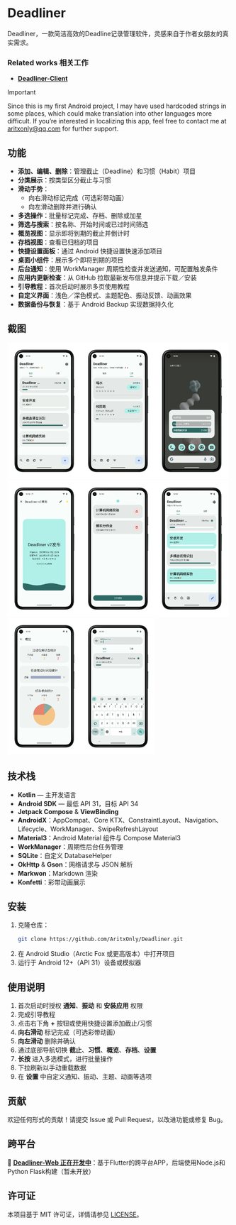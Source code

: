 # Deadliner

Deadliner，一款简洁高效的Deadline记录管理软件，灵感来自于作者女朋友的真实需求。

### Related works 相关工作 

- [**Deadliner-Client**](https://github.com/XiaoChennnng/Deadliner-Client)

> [!IMPORTANT]
> Since this is my first Android project, I may have used hardcoded strings in some places, which could make translation into other languages more difficult. If you’re interested in localizing this app, feel free to contact me at aritxonly@qq.com for further support.

## 功能

- **添加、编辑、删除**：管理截止（Deadline）和习惯（Habit）项目
- **分类展示**：按类型区分截止与习惯
- **滑动手势**：
  - 向右滑动标记完成（可选彩带动画）
  - 向左滑动删除并进行确认
- **多选操作**：批量标记完成、存档、删除或加星
- **筛选与搜索**：按名称、开始时间或已过时间筛选
- **概览视图**：显示即将到期的截止并倒计时
- **存档视图**：查看已归档的项目
- **快捷设置面板**：通过 Android 快捷设置快速添加项目
- **桌面小组件**：展示多个即将到期的项目
- **后台通知**：使用 WorkManager 周期性检查并发送通知，可配置触发条件
- **应用内更新检查**：从 GitHub 拉取最新发布信息并提示下载／安装
- **引导教程**：首次启动时展示多页使用教程
- **自定义界面**：浅色／深色模式、主题配色、振动反馈、动画效果
- **数据备份与恢复**：基于 Android Backup 实现数据持久化

## 截图

<img src="./assets/pixel5_home.png" alt="概览" style="width:33%;" /><img src="./assets/pixel5_habit.png" style="width:33%;" /><img src="./assets/pixel5_widget.png" style="width:33%;" /><img src="./assets/pixel5_detail.png" style="width:33%;" /><img src="./assets/pixel5_archive.png" style="width:33%;" /><img src="./assets/pixel5_multiselect.png" style="width:33%;" /><img src="./assets/pixel5_overview.png" style="width:33%;" /><img src="./assets/pixel5_search.png" style="width:33%;" />

## 技术栈

- **Kotlin** — 主开发语言
- **Android SDK** — 最低 API 31，目标 API 34
- **Jetpack Compose** & **ViewBinding**
- **AndroidX**：AppCompat、Core KTX、ConstraintLayout、Navigation、Lifecycle、WorkManager、SwipeRefreshLayout
- **Material3**：Android Material 组件与 Compose Material3
- **WorkManager**：周期性后台任务管理
- **SQLite**：自定义 DatabaseHelper
- **OkHttp** & **Gson**：网络请求与 JSON 解析
- **Markwon**：Markdown 渲染
- **Konfetti**：彩带动画展示

## 安装

1. 克隆仓库：
   ```bash
   git clone https://github.com/AritxOnly/Deadliner.git
   ```
2. 在 Android Studio（Arctic Fox 或更高版本）中打开项目
3. 运行于 Android 12+（API 31）设备或模拟器

## 使用说明

1. 首次启动时授权 **通知**、**振动** 和 **安装应用** 权限
2. 完成引导教程
3. 点击右下角 **+** 按钮或使用快捷设置添加截止/习惯
4. **向右滑动** 标记完成（可选彩带动画）
5. **向左滑动** 删除并确认
6. 通过底部导航切换 **截止**、**习惯**、**概览**、**存档**、**设置**
7. **长按** 进入多选模式，进行批量操作
8. 下拉刷新以手动重载数据
9. 在 **设置** 中自定义通知、振动、主题、动画等选项

## 贡献

欢迎任何形式的贡献！请提交 Issue 或 Pull Request，以改进功能或修复 Bug。

## 跨平台

🚀 [**Deadliner-Web 正在开发中**](https://github.com/AritxOnly/Deadliner-Web)：基于Flutter的跨平台APP，后端使用Node.js和Python Flask构建（暂未开放）

## 许可证

本项目基于 MIT 许可证，详情请参见 [LICENSE](LICENSE)。
